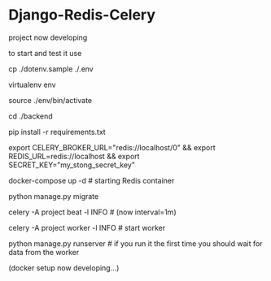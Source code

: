 # Django-Redis-Celery

project now developing

to start and test it use

cp ./dotenv.sample ./.env

virtualenv env

source ./env/bin/activate

cd ./backend

pip install -r requirements.txt

export CELERY_BROKER_URL="redis://localhost/0" && export REDIS_URL=redis://localhost && export SECRET_KEY="my_stong_secret_key"

docker-compose up -d    # starting Redis container

python manage.py migrate

celery -A project beat -l INFO # (now interval=1m)

celery -A project worker -l INFO    # start worker

python manage.py runserver # if you run it the first time you should wait for data from the worker

(docker setup now developing...)